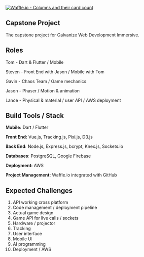 [![Waffle.io - Columns and their card count](https://badge.waffle.io/LanceHunter/Capstone-Game.svg?columns=all)](https://waffle.io/LanceHunter/Capstone-Game)

## Capstone Project

The capstone project for Galvanize Web Development Immersive.


## Roles

Tom - Dart & Flutter / Mobile

Steven - Front End with Jason / Mobile with Tom

Gavin - Chaos Team / Game mechanics

Jason - Phaser / Motion & animation

Lance - Physical & material / user API / AWS deployment


## Build Tools / Stack

**Mobile:** Dart / Flutter

**Front End:** Vue.js, Tracking.js, Pixi.js, D3.js

**Back End:** Node.js, Express.js, bcrypt, Knex.js, Sockets.io

**Databases:** PostgreSQL, Google Firebase

**Deployment:** AWS

**Project Management:** Waffle.io integrated with GitHub


## Expected Challenges

1. API working cross platform
2. Code management / deployment pipeline
3. Actual game design
4. Game API for live calls / sockets
5. Hardware / projector
6. Tracking
7. User interface
8. Mobile UI
9. AI programming
10. Deployment / AWS

